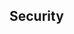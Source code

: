 <div class="faq-results__item" v-show="!containersVisible[3]">

## Security

<accordion ref="accordion-container-3">
              <accordion-item>
                <template v-slot:header>
                  Are there security recommendations to consider when implementing the Mobile Money
                  API?
                </template>
                <template v-slot:body>
                  Yes, we provide a comprehensive set of security guidelines, please see our latest
                  Security Design and Implementation guidelines in the Developer Portal here.
                </template>
              </accordion-item>
              <accordion-item>
                <template v-slot:header>
                  Do I need to implement an API Gateway to host the Mobile Money API?
                </template>
                <template v-slot:body>
                  <div>
                    No. However we recommend you use an API Gateway as this enables efficient
                    developer on-boarding processes, making the implementation process simpler and
                    allowing third parties to more rapidly exploit the benefits of the API. Off the
                    shelf API Gateways do support the Mobile Money API security guidelines,
                    including OAuth2.
                  </div>
                </template>
              </accordion-item>
            </accordion>
</div>
